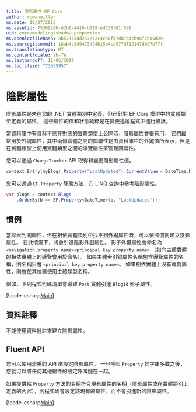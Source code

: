 ```yaml
---
title: 陰影屬性-EF Core
author: rowanmiller
ms.date: 10/27/2016
ms.assetid: 75369266-d2b9-4416-b118-ed238f81f599
uid: core/modeling/shadow-properties
ms.openlocfilehash: ab57358dd247e32c4ca0f57d07b4cb98f2b85d29
ms.sourcegitcommit: 18ab4c349473d94b15b4ca977df12147db07b77f
ms.translationtype: MT
ms.contentlocale: zh-TW
ms.lasthandoff: 11/06/2019
ms.locfileid: "73655957"
---
```

# <a name="shadow-properties"></a>陰影屬性

陰影屬性是未在您的 .NET 實體類別中定義，但已針對 EF Core 模型中的實體類型定義的屬性。 這些屬性的值和狀態純粹是在變更追蹤程式中進行維護。

當資料庫中有資料不應在對應的實體類型上公開時，陰影屬性會很有用。 它們最常用於外鍵屬性，其中兩個實體之間的關聯性是由資料庫中的外鍵值所表示，但是在實體類型上使用實體類型之間的導覽屬性來管理關聯性。

您可以透過 `ChangeTracker` API 取得和變更陰影屬性值。

``` csharp
context.Entry(myBlog).Property("LastUpdated").CurrentValue = DateTime.Now;
```

您可以透過 `EF.Property` 靜態方法，在 LINQ 查詢中參考陰影屬性。

``` csharp
var blogs = context.Blogs
    .OrderBy(b => EF.Property<DateTime>(b, "LastUpdated"));
```

## <a name="conventions"></a>慣例

當探索到關聯性，但在相依實體類別中找不到外鍵屬性時，可以依照慣例建立陰影屬性。 在此情況下，將會引進陰影外鍵屬性。 影子外鍵屬性會命名為 `<navigation property name><principal key property name>` （指向主體實體的相依實體上的導覽會用於命名）。 如果主體索引鍵屬性名稱包含導覽屬性的名稱，則名稱只會 `<principal key property name>`。 如果相依實體上沒有導覽屬性，則會在其位置使用主體類型名稱。

例如，下列程式代碼清單會導致 `Post` 實體引進 `BlogId` 影子屬性。

[!code-csharp[Main](../../../samples/core/Modeling/Conventions/ShadowForeignKey.cs?name=Conventions)]

## <a name="data-annotations"></a>資料註釋

不能使用資料批註來建立陰影屬性。

## <a name="fluent-api"></a>Fluent API

您可以使用流暢的 API 來設定陰影屬性。 一旦呼叫 `Property` 的字串多載之後，您就可以將任何其他屬性的設定呼叫鏈在一起。

如果提供給 `Property` 方法的名稱符合現有屬性的名稱（陰影屬性或在實體類別上定義的內容），則程式碼會設定該現有的屬性，而不會引進新的陰影屬性。

[!code-csharp[Main](../../../samples/core/Modeling/FluentAPI/ShadowProperty.cs?name=ShadowProperty&highlight=8)]
